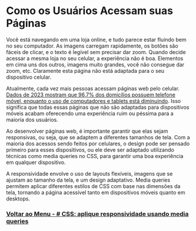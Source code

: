 # Como os Usuários Acessam suas Páginas

Você está navegando em uma loja online, e tudo parece estar fluindo bem no seu computador. As imagens carregam rapidamente, os botões são fáceis de clicar, e o texto é legível sem precisar dar zoom. Quando decide acessar a mesma loja no seu celular, a experiência não é boa. Elementos em cima uns dos outros, imagens muito grandes, você não consegue dar zoom, etc. Claramente esta página não está adaptada para o seu dispositivo celular.

Atualmente, cada vez mais pessoas acessam páginas web pelo celular. [Dados de 2023 mostram que 96,7% dos domicílios possuem telefone móvel, enquanto o uso de computadores e tablets está diminuindo](https://educa.ibge.gov.br/jovens/materias-especiais/21581-informacoes-atualizadas-sobre-tecnologias-da-informacao-e-comunicacao.html). Isso significa que todas essas páginas que não são adaptadas para dispositivos móveis acabam oferecendo uma experiência ruim ou péssima para a maioria dos usuários.

Ao desenvolver páginas web, é importante garantir que elas sejam responsivas, ou seja, que se adaptem a diferentes tamanhos de tela. Com a maioria dos acessos sendo feitos por celulares, o design pode ser pensado primeiro para esses dispositivos, ou ele deve ser adaptado utilizando técnicas como media queries no CSS, para garantir uma boa experiência em qualquer dispositivo.

A responsividade envolve o uso de layouts flexíveis, imagens que se ajustam ao tamanho da tela, e um design adaptativo. Media queries permitem aplicar diferentes estilos de CSS com base nas dimensões da tela, tornando a página acessível tanto em dispositivos móveis quanto em desktops.

### [Voltar ao Menu - # CSS: aplique responsividade usando media queries](../menu.md)